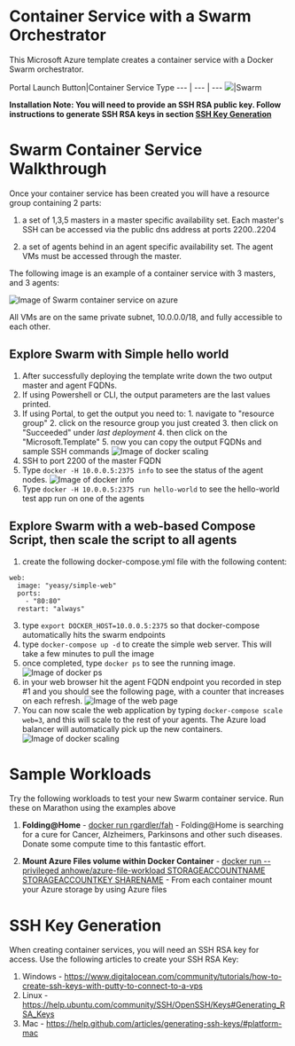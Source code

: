 # Container Service with a Swarm Orchestrator

This Microsoft Azure template creates a container service with a Docker Swarm orchestrator.

Portal Launch Button|Container Service Type
--- | --- | ---
<a href="https://portal.azure.com/#create/Microsoft.Template/uri/https%3A%2F%2Fraw.githubusercontent.com%2Frgardler%2Fazure-quickstart-templates%2Facs%2Facs-swarm-full-template%2Fazuredeploy.json" target="_blank"><img src="http://azuredeploy.net/deploybutton.png"/></a>|Swarm

**Installation Note: You will need to provide an SSH RSA public key.  Follow instructions to generate SSH RSA keys in section [SSH Key Generation](#ssh-key-generation)**

# Swarm Container Service Walkthrough

 Once your container service has been created you will have a resource group containing 2 parts:

1. a set of 1,3,5 masters in a master specific availability set.  Each master's SSH can be accessed via the public dns address at ports 2200..2204

2. a set of agents behind in an agent specific availability set.  The agent VMs must be accessed through the master.

The following image is an example of a container service with 3 masters, and 3 agents:

 ![Image of Swarm container service on azure](https://raw.githubusercontent.com/rgardler/azure-quickstart-templates/acs/acs-swarm-full-template/images/swarm.png)

 All VMs are on the same private subnet, 10.0.0.0/18, and fully accessible to each other.

## Explore Swarm with Simple hello world
 1. After successfully deploying the template write down the two output master and agent FQDNs.
  1. If using Powershell or CLI, the output parameters are the last values printed.
  2. If using Portal, to get the output you need to:
    1. navigate to "resource group"
    2. click on the resource group you just created
    3. then click on "Succeeded" under *last deployment*
    4. then click on the "Microsoft.Template"
    5. now you can copy the output FQDNs and sample SSH commands
    ![Image of docker scaling](https://raw.githubusercontent.com/rgardler/azure-quickstart-templates/acs/acs-swarm-full-template/images/findingoutputs.png)
 2. SSH to port 2200 of the master FQDN
 3. Type `docker -H 10.0.0.5:2375 info` to see the status of the agent nodes.
 ![Image of docker info](https://raw.githubusercontent.com/rgardler/azure-quickstart-templates/acs/acs-swarm-full-template/images/dockerinfo.png)
 4. Type `docker -H 10.0.0.5:2375 run hello-world` to see the hello-world test app run on one of the agents

## Explore Swarm with a web-based Compose Script, then scale the script to all agents
 1. create the following docker-compose.yml file with the following content:
```
web:
  image: "yeasy/simple-web"
  ports:
    - "80:80"
  restart: "always"
```
 3.  type `export DOCKER_HOST=10.0.0.5:2375` so that docker-compose automatically hits the swarm endpoints
 4. type `docker-compose up -d` to create the simple web server.  This will take a few minutes to pull the image
 5. once completed, type `docker ps` to see the running image.
 ![Image of docker ps](https://raw.githubusercontent.com/rgardler/azure-quickstart-templates/acs/acs-swarm-full-template/images/dockerps.png)
 6. in your web browser hit the agent FQDN endpoint you recorded in step #1 and you should see the following page, with a counter that increases on each refresh.
 ![Image of the web page](https://raw.githubusercontent.com/rgardler/azure-quickstart-templates/acs/acs-swarm-full-template/images/swarmbrowser.png)
 7. You can now scale the web application by typing `docker-compose scale web=3`, and this will scale to the rest of your agents.  The Azure load balancer will automatically pick up the new containers.
 ![Image of docker scaling](https://raw.githubusercontent.com/rgardler/azure-quickstart-templates/acs/acs-swarm-full-template/images/dockercomposescale.png)

# Sample Workloads

Try the following workloads to test your new Swarm container service.  Run these on Marathon using the examples above

1. **Folding@Home** - [docker run rgardler/fah](https://hub.docker.com/r/rgardler/fah/) - Folding@Home is searching for a cure for Cancer, Alzheimers, Parkinsons and other such diseases. Donate some compute time to this fantastic effort.

2. **Mount Azure Files volume within Docker Container** - [docker run --privileged anhowe/azure-file-workload STORAGEACCOUNTNAME STORAGEACCOUNTKEY SHARENAME](https://github.com/anhowe/azure-file-workload) - From each container mount your Azure storage by using Azure files

# SSH Key Generation

When creating container services, you will need an SSH RSA key for access.  Use the following articles to create your SSH RSA Key:

1. Windows - https://www.digitalocean.com/community/tutorials/how-to-create-ssh-keys-with-putty-to-connect-to-a-vps
2. Linux - https://help.ubuntu.com/community/SSH/OpenSSH/Keys#Generating_RSA_Keys
3. Mac - https://help.github.com/articles/generating-ssh-keys/#platform-mac
